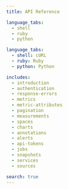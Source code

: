 ```yaml
---
title: API Reference

language_tabs:
  - shell
  - ruby
  - python

language_tabs:
  - shell: cURL
  - ruby: Ruby
  - python: Python

includes:
  - introduction
  - authentication
  - response-errors
  - metrics
  - metric-attributes
  - pagination
  - measurements
  - spaces
  - charts
  - annotations
  - alerts
  - api-tokens
  - jobs
  - snapshots
  - services
  - sources

search: true
---
```


